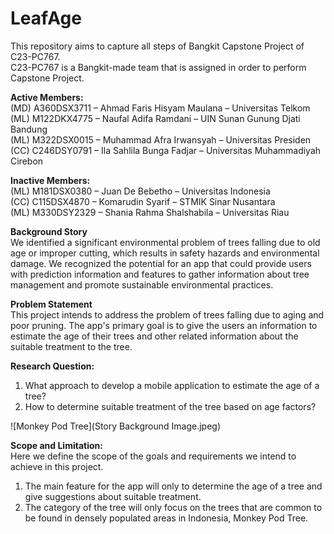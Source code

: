 # LeafAge
This repository aims to capture all steps of Bangkit Capstone Project of C23-PC767. <br>
C23-PC767 is a Bangkit-made team that is assigned in order to perform Capstone Project.

**Active Members:** <br>
(MD) A360DSX3711 – Ahmad Faris Hisyam Maulana – Universitas Telkom <br>
(ML) M122DKX4775 – Naufal Adifa Ramdani – UIN Sunan Gunung Djati Bandung <br>
(ML)  M322DSX0015 – Muhammad Afra Irwansyah – Universitas Presiden <br>
(CC) C246DSY0791 – Ila Sahlila Bunga Fadjar – Universitas Muhammadiyah Cirebon <br>

**Inactive Members:**<br>
(ML)  M181DSX0380 – Juan De Bebetho – Universitas Indonesia<br>
(CC) C115DSX4870 – Komarudin Syarif – STMIK Sinar Nusantara<br>
(ML) M330DSY2329 – Shania Rahma Shalshabila – Universitas Riau<br>



**Background Story**<br>
We identified a significant environmental problem of trees falling due to old age or improper cutting, which results in safety hazards and environmental damage. We recognized the potential for an app that could provide users with prediction information and features to gather information about tree management and promote sustainable environmental practices.

**Problem Statement**<br>
This project intends to address the problem of trees falling due to aging and poor pruning. The app's primary goal is to give the users an information to estimate the age of their trees and other related information about the suitable treatment to the tree.


**Research Question:**<br>
1. What approach to develop a mobile application to estimate the age of a tree?
2. How to determine suitable treatment of the tree based on age factors?


![Monkey Pod Tree](Story Background Image.jpeg)

**Scope and Limitation:**<br>
Here we define the scope of the goals and requirements we intend to achieve in this project.
1. The main feature for the app will only to determine the age of a tree and give suggestions about suitable treatment.
2. The category of the tree will only focus on the trees that are common to be found in densely populated areas in Indonesia, Monkey Pod Tree.
